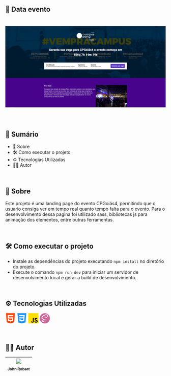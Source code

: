 ## 📅 Data evento

<h1>
    <img src="assets/img1.png" />
</h1>

<br>

## 📎 Sumário
- 📕 Sobre
- 🛠️ Como executar o projeto
- ⚙ Tecnologias Utilizadas
- 🙍‍♂️ Autor

<br>

## 📕 Sobre

Este projeto é uma landing page do evento CPGoiás4, permitindo que o usuario consiga ver em tempo real quanto tempo falta para o evento. Para o desenvolvimento dessa pagina foi utilizado sass, bibliotecas js para animação dos elementos, entre outras ferramentas.

<br>

## 🛠️ Como executar o projeto

- Instale as dependências do projeto executando ``npm install`` no diretório do projeto.
- Execute o comando ``npm run dev`` para iniciar um servidor de desenvolvimento local e gerar a build de desenvolvimento.

<br>

## ⚙ Tecnologias Utilizadas

<img src="assets/html.png" alt="HTML" />  <img src="assets/css-3.png" alt="CSS3" />  <img src="assets/js.png" alt="JavaScript" />  <img src="assets/sass.png" alt="SASS" />

<br>

## 🙍‍♂️ Autor

| [<img src="https://avatars.githubusercontent.com/u/49295037?v=4" width=115><br><sub>John Robert</sub>](https://github.com/jrcmelo) |
| :---: |

<br>

